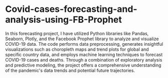 # Covid-cases-forecasting-and-analysis-using-FB-Prophet
In this forecasting project, I have utilized Python libraries like Pandas, Seaborn, Plotly, and the Facebook Prophet library to analyze and visualize COVID-19 data. The code performs data preprocessing, generates insightful visualizations such as choropleth maps and trend plots for global and specific country data, and employs machine learning techniques to forecast COVID-19 cases and deaths. Through a combination of exploratory analysis and predictive modeling, the project offers a comprehensive understanding of the pandemic's data trends and potential future trajectories.
